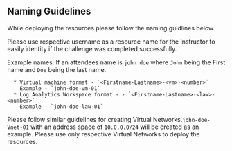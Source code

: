 ## Naming Guidelines

While deploying the resources please follow the naming guidlines below. 
   
Please use respective username as a resource name for the Instructor to easily identity if the challenge was completed successfully. 
 
Example names: If an attendees name is `john doe` where `John` being the First name and `Doe` being the last name.

      * Virtual machine format - `<Firstname-Lastname>-<vm>-<number>`  
	    Example - `john-doe-vm-01`
      * Log Analytics Workspace format - - `<Firstname-Lastname>-<law>-<number>`  
	    Example - `john-doe-law-01`
 
Please follow similar guidelines for creating Virtual Networks.`john-doe-Vnet-01` with an address space of `10.0.0.0/24` will be created as an example. Please use only respective Virtual Networks to deploy the resources. 
